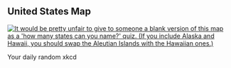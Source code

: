 ## United States Map
[![It would be pretty unfair to give to someone a blank version of this map as a 'how many states can you name?' quiz. (If you include Alaska and Hawaii, you should swap the Aleutian Islands with the Hawaiian ones.)](https://imgs.xkcd.com/comics/united_states_map.png)](https://xkcd.com/1653/ "It would be pretty unfair to give to someone a blank version of this map as a 'how many states can you name?' quiz. (If you include Alaska and Hawaii, you should swap the Aleutian Islands with the Hawaiian ones.)")

Your daily random xkcd
